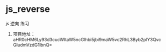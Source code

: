 # js_reverse
js 逆向 练习

1. 项目地址：aHR0cHM6Ly93d3cucWltaW5ncGlhbi5jbi9maW5vc2RhL3Byb2plY3QvcGludmVzdG1lbnQ=

